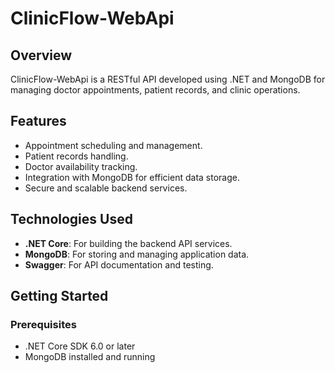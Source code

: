 # ClinicFlow-WebApi

## Overview
ClinicFlow-WebApi is a RESTful API developed using .NET and MongoDB for managing doctor appointments, patient records, and clinic operations.

## Features
- Appointment scheduling and management.
- Patient records handling.
- Doctor availability tracking.
- Integration with MongoDB for efficient data storage.
- Secure and scalable backend services.

## Technologies Used
- **.NET Core**: For building the backend API services.
- **MongoDB**: For storing and managing application data.
- **Swagger**: For API documentation and testing.

## Getting Started

### Prerequisites
- .NET Core SDK 6.0 or later
- MongoDB installed and running
